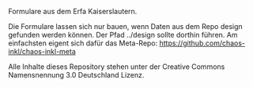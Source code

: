 Formulare aus dem Erfa Kaiserslautern.

Die Formulare lassen sich nur bauen, wenn Daten aus dem Repo design gefunden werden können. Der Pfad ../design sollte dorthin führen. Am einfachsten eigent sich dafür das Meta-Repo: https://github.com/chaos-inkl/chaos-inkl-meta

Alle Inhalte dieses Repository stehen unter der Creative Commons Namensnennung 3.0 Deutschland Lizenz.
